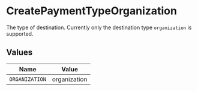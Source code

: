 # CreatePaymentTypeOrganization

The type of destination. Currently only the destination type `organization` is supported.


## Values

| Name           | Value          |
| -------------- | -------------- |
| `ORGANIZATION` | organization   |